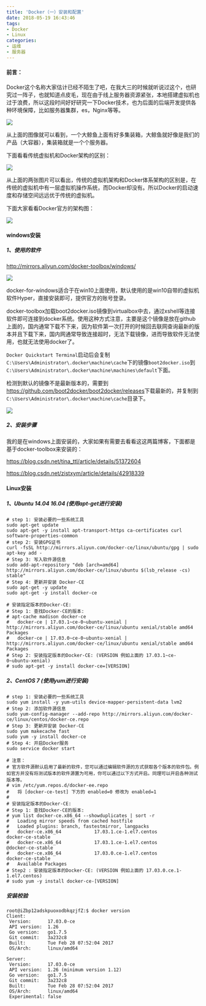 ```yaml
---
title: 'Docker（一）安装和配置'
date: 2018-05-19 16:43:46
tags: 
- Docker
- Linux
categories:
- 运维
- 服务器
---
```


#### 前言：

Docker这个名称大家估计已经不陌生了吧，在我大三的时候就听说过这个，也研究过一阵子，也就知道点皮毛，现在由于线上服务器资源紧张，本地搭建虚拟机也过于浪费，所以这段时间好好研究一下Docker技术，也为后面的后端开发提供各种环境保障，比如服务器集群，es，Nginx等等。

![](https://ws1.sinaimg.cn/large/005EneYkgy1frgtavax6jj30cr079mxp.jpg)

从上面的图像就可以看到，一个大鲸鱼上面有好多集装箱，大鲸鱼就好像是我们的产品（大容器），集装箱就是一个个服务器。

下面看看传统虚拟机和Docker架构的区别：

![](https://ws1.sinaimg.cn/large/005EneYkgy1frgto9v4xaj30ok0dtwen.jpg)

从上面的两张图片可以看出，传统的虚拟机架构和Docker体系架构的区别是，在传统的虚拟机中有一层虚拟机操作系统，而Docker却没有。所以Docker的启动速度和存储空间远远优于传统的虚拟机。

下面大家看看Docker官方的架构图：

![](https://ws1.sinaimg.cn/large/005EneYkgy1frgyjprvcbj30qm0e640h.jpg)

#### windows安装

##### 1、使用的软件

http://mirrors.aliyun.com/docker-toolbox/windows/

![](https://ws1.sinaimg.cn/large/005EneYkgy1frh21puistj30hg03uq2v.jpg)

docker-for-windows适合于在win10上面使用，默认使用的是win10自带的虚拟机软件Hyper，直接安装即可，提供官方的账号登录。

docker-toolbox加载boot2docker.iso镜像到virtualbox中去，通过xshell等连接软件即可连接到docker系统。使用这种方式注意，主要是这个镜像是放在github上面的，国内通常下载不下来，因为软件第一次打开的时候回去联网查询最新的版本并且下载下来，国内网通常导致连接超时，无法下载镜像，进而导致软件无法使用，也就无法使用docker了。

`Docker Quickstart Terminal`启动后会复制`C:\Users\Administrator\.docker\machine\cache`下的镜像`boot2docker.iso`到`C:\Users\Administrator\.docker\machine\machines\default`下面。

检测到默认的镜像不是最新版本的，需要到<https://github.com/boot2docker/boot2docker/releases>下载最新的，并复制到`C:\Users\Administrator\.docker\machine\cache`目录下。

![](https://ws1.sinaimg.cn/large/005EneYkgy1frh28u5bwcj30ra0dtwf3.jpg)

##### 2、安装步骤

我的是在windows上面安装的，大家如果有需要去看看这这两篇博客，下面都是基于docker-toolbox来安装的：

https://blog.csdn.net/tina_ttl/article/details/51372604

https://blog.csdn.net/zistxym/article/details/42918339

#### Linux安装

##### 1、Ubuntu 14.04 16.04 (使用apt-get进行安装)

```shell
# step 1: 安装必要的一些系统工具
sudo apt-get update
sudo apt-get -y install apt-transport-https ca-certificates curl software-properties-common
# step 2: 安装GPG证书
curl -fsSL http://mirrors.aliyun.com/docker-ce/linux/ubuntu/gpg | sudo apt-key add -
# Step 3: 写入软件源信息
sudo add-apt-repository "deb [arch=amd64] http://mirrors.aliyun.com/docker-ce/linux/ubuntu $(lsb_release -cs) stable"
# Step 4: 更新并安装 Docker-CE
sudo apt-get -y update
sudo apt-get -y install docker-ce

# 安装指定版本的Docker-CE:
# Step 1: 查找Docker-CE的版本:
# apt-cache madison docker-ce
#   docker-ce | 17.03.1~ce-0~ubuntu-xenial | http://mirrors.aliyun.com/docker-ce/linux/ubuntu xenial/stable amd64 Packages
#   docker-ce | 17.03.0~ce-0~ubuntu-xenial | http://mirrors.aliyun.com/docker-ce/linux/ubuntu xenial/stable amd64 Packages
# Step 2: 安装指定版本的Docker-CE: (VERSION 例如上面的 17.03.1~ce-0~ubuntu-xenial)
# sudo apt-get -y install docker-ce=[VERSION]
```

##### 2、CentOS 7 (使用yum进行安装)

```shell
# step 1: 安装必要的一些系统工具
sudo yum install -y yum-utils device-mapper-persistent-data lvm2
# Step 2: 添加软件源信息
sudo yum-config-manager --add-repo http://mirrors.aliyun.com/docker-ce/linux/centos/docker-ce.repo
# Step 3: 更新并安装 Docker-CE
sudo yum makecache fast
sudo yum -y install docker-ce
# Step 4: 开启Docker服务
sudo service docker start

# 注意：
# 官方软件源默认启用了最新的软件，您可以通过编辑软件源的方式获取各个版本的软件包。例如官方并没有将测试版本的软件源置为可用，你可以通过以下方式开启。同理可以开启各种测试版本等。
# vim /etc/yum.repos.d/docker-ee.repo
#   将 [docker-ce-test] 下方的 enabled=0 修改为 enabled=1
#
# 安装指定版本的Docker-CE:
# Step 1: 查找Docker-CE的版本:
# yum list docker-ce.x86_64 --showduplicates | sort -r
#   Loading mirror speeds from cached hostfile
#   Loaded plugins: branch, fastestmirror, langpacks
#   docker-ce.x86_64            17.03.1.ce-1.el7.centos            docker-ce-stable
#   docker-ce.x86_64            17.03.1.ce-1.el7.centos            @docker-ce-stable
#   docker-ce.x86_64            17.03.0.ce-1.el7.centos            docker-ce-stable
#   Available Packages
# Step2 : 安装指定版本的Docker-CE: (VERSION 例如上面的 17.03.0.ce.1-1.el7.centos)
# sudo yum -y install docker-ce-[VERSION]
```

##### 安装校验

```
root@iZbp12adskpuoxodbkqzjfZ:$ docker version
Client:
 Version:      17.03.0-ce
 API version:  1.26
 Go version:   go1.7.5
 Git commit:   3a232c8
 Built:        Tue Feb 28 07:52:04 2017
 OS/Arch:      linux/amd64

Server:
 Version:      17.03.0-ce
 API version:  1.26 (minimum version 1.12)
 Go version:   go1.7.5
 Git commit:   3a232c8
 Built:        Tue Feb 28 07:52:04 2017
 OS/Arch:      linux/amd64
 Experimental: false
```

